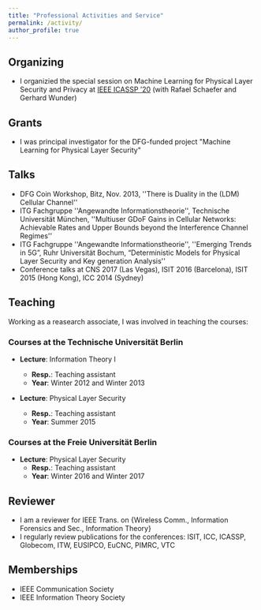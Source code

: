 ```yaml
---
title: "Professional Activities and Service"
permalink: /activity/
author_profile: true
---
```


## Organizing
* I organizied the special session on Machine Learning for Physical Layer Security and Privacy at [IEEE ICASSP ’20](https://2020.ieeeicassp.org/)
(with Rafael Schaefer and Gerhard Wunder)

## Grants
* I was principal investigator for the DFG-funded project "Machine Learning for Physical Layer Security"

## Talks
* DFG Coin Workshop, Bitz, Nov. 2013, ''There is Duality in the (LDM) Cellular Channel''
* ITG Fachgruppe ''Angewandte Informationstheorie'', Technische Universität München, ''Multiuser GDoF Gains in Cellular Networks: Achievable Rates and Upper Bounds beyond the Interference Channel Regimes''
* ITG Fachgruppe ''Angewandte Informationstheorie'', ''Emerging Trends in 5G”, Ruhr Universität Bochum, “Deterministic Models for Physical Layer Security and Key generation Analysis''
* Conference talks at CNS 2017 (Las Vegas), ISIT 2016 (Barcelona), ISIT 2015 (Hong Kong), ICC 2014 (Sydney)

## Teaching
Working as a reasearch associate, I was involved in teaching the courses:
### Courses at the Technische Universität Berlin

* **Lecture**: Information Theory I
  * **Resp.**: Teaching assistant
  * **Year**: Winter 2012 and Winter 2013

* **Lecture**: Physical Layer Security
  * **Resp.**: Teaching assistant
  * **Year**: Summer 2015

### Courses at the Freie Universität Berlin

* **Lecture**: Physical Layer Security
  * **Resp.**: Teaching assistant
  * **Year**: Winter 2016 and Winter 2017

## Reviewer

* I am a reviewer for IEEE Trans. on {Wireless Comm., Information Forensics and Sec., Information Theory}
* I regularly review publications for the conferences: ISIT, ICC, ICASSP, Globecom, ITW, EUSIPCO, EuCNC, PIMRC, VTC

## Memberships

* IEEE Communication Society
* IEEE Information Theory Society
